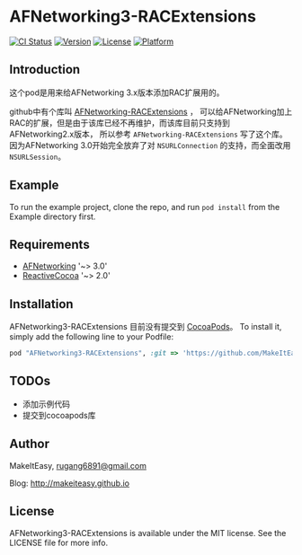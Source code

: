 # AFNetworking3-RACExtensions

[![CI Status](https://travis-ci.org/MakeItEasy/AFNetworking3-RACExtensions.svg?branch=master)](https://travis-ci.org/MakeItEasy/AFNetworking3-RACExtensions)
[![Version](https://img.shields.io/cocoapods/v/AFNetworking3-RACExtensions.svg?style=flat)](http://cocoapods.org/pods/AFNetworking3-RACExtensions)
[![License](https://img.shields.io/cocoapods/l/AFNetworking3-RACExtensions.svg?style=flat)](http://cocoapods.org/pods/AFNetworking3-RACExtensions)
[![Platform](https://img.shields.io/cocoapods/p/AFNetworking3-RACExtensions.svg?style=flat)](http://cocoapods.org/pods/AFNetworking3-RACExtensions)


## Introduction

这个pod是用来给AFNetworking 3.x版本添加RAC扩展用的。

github中有个库叫 [AFNetworking-RACExtensions](https://github.com/CodaFi/AFNetworking-RACExtensions) ，
可以给AFNetworking加上RAC的扩展，但是由于该库已经不再维护，而该库目前只支持到AFNetworking2.x版本，
所以参考 `AFNetworking-RACExtensions` 写了这个库。
因为AFNetworking 3.0开始完全放弃了对 `NSURLConnection` 的支持，而全面改用 `NSURLSession`。

## Example

To run the example project, clone the repo, and run `pod install` from the Example directory first.

## Requirements

* [AFNetworking](https://github.com/AFNetworking/AFNetworking) '~> 3.0'
* [ReactiveCocoa](https://github.com/ReactiveCocoa/ReactiveCocoa) '~> 2.0'

## Installation

AFNetworking3-RACExtensions 目前没有提交到 [CocoaPods](http://cocoapods.org)。 To install
it, simply add the following line to your Podfile:

```ruby
pod "AFNetworking3-RACExtensions", :git => 'https://github.com/MakeItEasy/AFNetworking3-RACExtensions.git', :tag => '0.1.0'
```

## TODOs

* 添加示例代码
* 提交到cocoapods库

## Author

MakeItEasy, rugang6891@gmail.com

Blog: http://makeiteasy.github.io

## License

AFNetworking3-RACExtensions is available under the MIT license. See the LICENSE file for more info.
